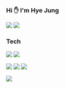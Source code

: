 ### Hi :hand: I'm Hye Jung
<img src="https://img.shields.io/badge/skbsy153@gmail.com-EA4335?style=flat-square&logo=Gmail&logoColor=white"/> <a href="#"><img src="https://img.shields.io/badge/Portfolio-000000?style=flat-square&logo=Notion&logoColor=white"/></a>

### Tech
<img src="https://img.shields.io/badge/Java-007396?style=flat-square&logo=Java&logoColor=black"/> <img src="https://img.shields.io/badge/SpringBoot-6DB33F?style=flat-square&logo=SpringBoot&logoColor=white"/> 

<img src="https://img.shields.io/badge/Javascript-F7DF1E?style=flat-square&logo=Javascript&logoColor=black"/> <img src="https://img.shields.io/badge/Html5-E34F26?style=flat-square&logo=Html5&logoColor=white"/> <img src="https://img.shields.io/badge/Css3-1572B6?style=flat-square&logo=Css3&logoColor=white"/> 

<img src="https://img.shields.io/badge/MySQL-4479A1?style=flat-square&logo=MySQL&logoColor=white"/>

